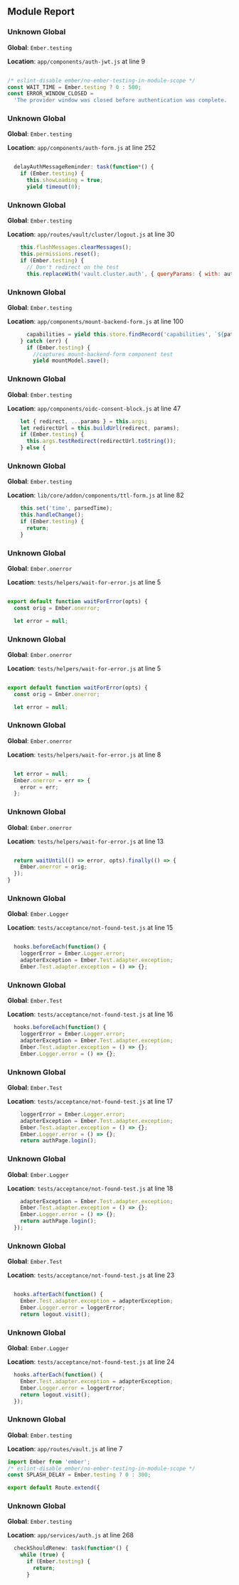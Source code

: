 ## Module Report
### Unknown Global

**Global**: `Ember.testing`

**Location**: `app/components/auth-jwt.js` at line 9

```js

/* eslint-disable ember/no-ember-testing-in-module-scope */
const WAIT_TIME = Ember.testing ? 0 : 500;
const ERROR_WINDOW_CLOSED =
  'The provider window was closed before authentication was complete.  Please click Sign In to try again.';
```

### Unknown Global

**Global**: `Ember.testing`

**Location**: `app/components/auth-form.js` at line 252

```js

  delayAuthMessageReminder: task(function*() {
    if (Ember.testing) {
      this.showLoading = true;
      yield timeout(0);
```

### Unknown Global

**Global**: `Ember.testing`

**Location**: `app/routes/vault/cluster/logout.js` at line 30

```js
    this.flashMessages.clearMessages();
    this.permissions.reset();
    if (Ember.testing) {
      // Don't redirect on the test
      this.replaceWith('vault.cluster.auth', { queryParams: { with: authType } });
```

### Unknown Global

**Global**: `Ember.testing`

**Location**: `app/components/mount-backend-form.js` at line 100

```js
      capabilities = yield this.store.findRecord('capabilities', `${path}/config`);
    } catch (err) {
      if (Ember.testing) {
        //captures mount-backend-form component test
        yield mountModel.save();
```

### Unknown Global

**Global**: `Ember.testing`

**Location**: `app/components/oidc-consent-block.js` at line 47

```js
    let { redirect, ...params } = this.args;
    let redirectUrl = this.buildUrl(redirect, params);
    if (Ember.testing) {
      this.args.testRedirect(redirectUrl.toString());
    } else {
```

### Unknown Global

**Global**: `Ember.testing`

**Location**: `lib/core/addon/components/ttl-form.js` at line 82

```js
    this.set('time', parsedTime);
    this.handleChange();
    if (Ember.testing) {
      return;
    }
```

### Unknown Global

**Global**: `Ember.onerror`

**Location**: `tests/helpers/wait-for-error.js` at line 5

```js

export default function waitForError(opts) {
  const orig = Ember.onerror;

  let error = null;
```

### Unknown Global

**Global**: `Ember.onerror`

**Location**: `tests/helpers/wait-for-error.js` at line 5

```js

export default function waitForError(opts) {
  const orig = Ember.onerror;

  let error = null;
```

### Unknown Global

**Global**: `Ember.onerror`

**Location**: `tests/helpers/wait-for-error.js` at line 8

```js

  let error = null;
  Ember.onerror = err => {
    error = err;
  };
```

### Unknown Global

**Global**: `Ember.onerror`

**Location**: `tests/helpers/wait-for-error.js` at line 13

```js

  return waitUntil(() => error, opts).finally(() => {
    Ember.onerror = orig;
  });
}
```

### Unknown Global

**Global**: `Ember.Logger`

**Location**: `tests/acceptance/not-found-test.js` at line 15

```js

  hooks.beforeEach(function() {
    loggerError = Ember.Logger.error;
    adapterException = Ember.Test.adapter.exception;
    Ember.Test.adapter.exception = () => {};
```

### Unknown Global

**Global**: `Ember.Test`

**Location**: `tests/acceptance/not-found-test.js` at line 16

```js
  hooks.beforeEach(function() {
    loggerError = Ember.Logger.error;
    adapterException = Ember.Test.adapter.exception;
    Ember.Test.adapter.exception = () => {};
    Ember.Logger.error = () => {};
```

### Unknown Global

**Global**: `Ember.Test`

**Location**: `tests/acceptance/not-found-test.js` at line 17

```js
    loggerError = Ember.Logger.error;
    adapterException = Ember.Test.adapter.exception;
    Ember.Test.adapter.exception = () => {};
    Ember.Logger.error = () => {};
    return authPage.login();
```

### Unknown Global

**Global**: `Ember.Logger`

**Location**: `tests/acceptance/not-found-test.js` at line 18

```js
    adapterException = Ember.Test.adapter.exception;
    Ember.Test.adapter.exception = () => {};
    Ember.Logger.error = () => {};
    return authPage.login();
  });
```

### Unknown Global

**Global**: `Ember.Test`

**Location**: `tests/acceptance/not-found-test.js` at line 23

```js

  hooks.afterEach(function() {
    Ember.Test.adapter.exception = adapterException;
    Ember.Logger.error = loggerError;
    return logout.visit();
```

### Unknown Global

**Global**: `Ember.Logger`

**Location**: `tests/acceptance/not-found-test.js` at line 24

```js
  hooks.afterEach(function() {
    Ember.Test.adapter.exception = adapterException;
    Ember.Logger.error = loggerError;
    return logout.visit();
  });
```

### Unknown Global

**Global**: `Ember.testing`

**Location**: `app/routes/vault.js` at line 7

```js
import Ember from 'ember';
/* eslint-disable ember/no-ember-testing-in-module-scope */
const SPLASH_DELAY = Ember.testing ? 0 : 300;

export default Route.extend({
```

### Unknown Global

**Global**: `Ember.testing`

**Location**: `app/services/auth.js` at line 268

```js
  checkShouldRenew: task(function*() {
    while (true) {
      if (Ember.testing) {
        return;
      }
```
